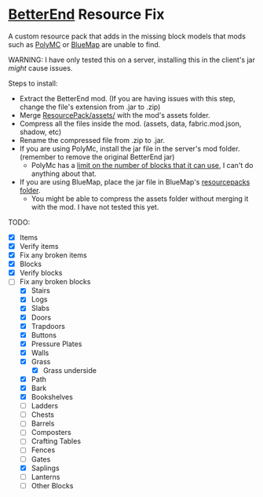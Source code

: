 # [BetterEnd](https://github.com/paulevsGitch/BetterEnd) Resource Fix

A custom resource pack that adds in the missing block models that mods such as [PolyMC](https://github.com/TheEpicBlock/PolyMc) or [BlueMap](https://github.com/BlueMap-Minecraft/BlueMap) are unable to find.

WARNING: I have only tested this on a server, installing this in the client's jar *might* cause issues.

Steps to install:

 - Extract the BetterEnd mod. (If you are having issues with this step, change the file's extension from .jar to .zip)
 - Merge [ResourcePack/assets/](https://github.com/FrostBird347/BetterEnd-Resource-Fix/tree/master/ResourcePack/assets) with the mod's assets folder.
 - Compress all the files inside the mod. (assets, data, fabric.mod.json, shadow, etc)
 - Rename the compressed file from .zip to .jar.
 - If you are using PolyMc, install the jar file in the server's mod folder. (remember to remove the original BetterEnd jar)
	- PolyMc has a [limit on the number of blocks that it can use](https://theepicblock.github.io/PolyMc/faq.html), I can't do anything about that.
 - If you are using BlueMap, place the jar file in BlueMap's [resourcepacks folder](https://bluemap.bluecolored.de/wiki/customization/ResourcePacks.html).
	- You might be able to compress the assets folder without merging it with the mod. I have not tested this yet.

TODO:

- [x] Items
- [x] Verify items
- [x] Fix any broken items
- [x] Blocks
- [x] Verify blocks
- [ ] Fix any broken blocks
	- [x] Stairs
	- [x] Logs
	- [x] Slabs
	- [x] Doors
	- [x] Trapdoors
	- [x] Buttons
	- [x] Pressure Plates
	- [x] Walls
	- [x] Grass
		- [x] Grass underside
	- [x] Path
	- [x] Bark
	- [x] Bookshelves
	- [ ] Ladders
	- [ ] Chests
	- [ ] Barrels
	- [ ] Composters
	- [ ] Crafting Tables
	- [ ] Fences
	- [ ] Gates
	- [x] Saplings
	- [ ] Lanterns
	- [ ] Other Blocks